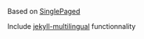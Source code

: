 Based on [SinglePaged](https://github.com/t413/SinglePaged/blob/gh-pages/site.js)

Include [jekyll-multilingual](https://github.com/sylvaindurand/jekyll-multilingual/blob/gh-pages/_includes/header.html) functionnality 
